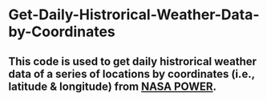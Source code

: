# Get-Daily-Histrorical-Weather-Data-by-Coordinates
## This code is used to get daily histrorical weather data of a series of locations by coordinates (i.e., latitude &amp; longitude) from [NASA POWER](https://power.larc.nasa.gov/data-access-viewer/).
